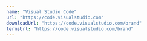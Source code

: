 ```yaml
---
name: "Visual Studio Code"
url: "https://code.visualstudio.com"
downloadUrl: "https://code.visualstudio.com/brand"
termsUrl: "https://code.visualstudio.com/brand"
---
```

